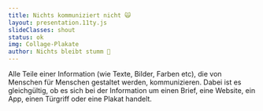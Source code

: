 ```yaml
---
title: Nichts kommuniziert nicht 🙀
layout: presentation.11ty.js
slideClasses: shout
status: ok
img: Collage-Plakate
author: Nichts bleibt stumm 🧐
---
```


Alle Teile einer Information (wie Texte, Bilder, Farben etc), die von Menschen für Menschen gestaltet werden, kommunizieren. Dabei ist es gleichgültig, ob es sich bei der Information um einen Brief, eine Website, ein App, einen Türgriff oder eine Plakat handelt. 
